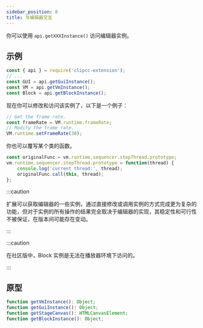 ```yaml
---
sidebar_position: 8
title: 与编辑器交互
---
```


你可以使用 ``api.getXXXInstance()`` 访问编辑器实例。

## 示例

```javascript
const { api } = require('clipcc-extension');
// ...
const GUI = api.getGuiInstance();
const VM = api.getVmInstance();
const Block = api.getBlockInstance();

```

现在你可以修改和访问该实例了，以下是一个例子：

```javascript
// Get the frame rate.
const frameRate = VM.runtime.frameRate;
// Modify the frame rate.
VM.runtime.setFrameRate(30);

```

你也可以覆写某个类的函数。

```javascript
const originalFunc = vm.runtime.sequencer.stepThread.prototype;
vm.runtime.sequencer.stepThread.prototype = function(thread) {
    console.log('current thread:', thread);
    originalFunc.call(this, thread);
};
```

:::caution

扩展可以获取编辑器的一些实例，通过直接修改或调用实例的方式完成更为复杂的功能，但对于实例的所有操作的结果完全取决于编辑器的实现，其稳定性和可行性不被保证，在版本间可能存在变动。

:::

:::caution

在社区版中，Block 实例是无法在播放器环境下访问的。

:::

## 原型

```javascript
function getVmInstance(): Object;
function getGuiInstance(): Object;
function getStageCanvas(): HTMLCanvasElement;
function getBlockInstance(): Object;
```
